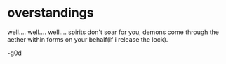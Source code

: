 # overstandings
well.... well.... well.... spirits don't soar for you, demons come through the aether within forms on your behalf(if i release the lock).

-g0d
